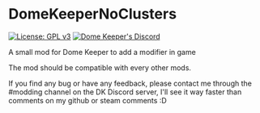 # DomeKeeperNoClusters
[![License: GPL v3](https://img.shields.io/badge/License-GPLv3-blue.svg)](https://www.gnu.org/licenses/gpl-3.0)
[![Dome Keeper's Discord](https://badgen.net/badge/icon/discord?icon=discord&label)](https://discord.com/invite/AxYpX7AaFP)

A small mod for Dome Keeper to add a modifier in game

The mod should be compatible with every other mods.

If you find any bug or have any feedback, please contact me through the #modding channel on the DK Discord server, I'll see it way faster than comments on my github or steam comments :D